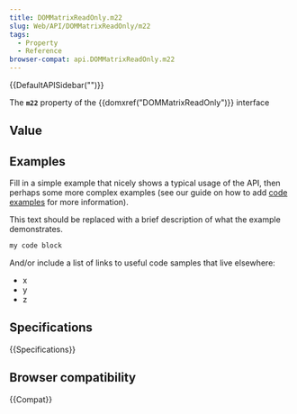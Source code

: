 ```yaml
---
title: DOMMatrixReadOnly.m22
slug: Web/API/DOMMatrixReadOnly/m22
tags:
  - Property
  - Reference
browser-compat: api.DOMMatrixReadOnly.m22
---
```

{{DefaultAPISidebar("")}}

The **`m22`** property of the {{domxref("DOMMatrixReadOnly")}} interface 

## Value



## Examples

Fill in a simple example that nicely shows a typical usage of the API, then perhaps some more complex examples (see our guide on how to add [code examples](/en-US/docs/MDN/Contribute/Structures/Code_examples) for more information).

This text should be replaced with a brief description of what the example demonstrates.

```js
my code block
```

And/or include a list of links to useful code samples that live elsewhere:

*   x
*   y
*   z

## Specifications

{{Specifications}}

## Browser compatibility

{{Compat}}


